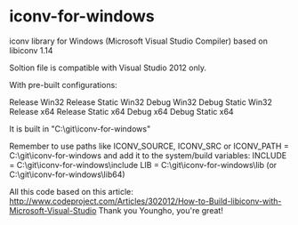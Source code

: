 iconv-for-windows
=================

iconv library for Windows (Microsoft Visual Studio Compiler) based on libiconv 1.14

Soltion file is compatible with Visual Studio 2012 only.

With pre-built configurations:

Release Win32
Release Static Win32
Debug Win32
Debug Static Win32
Release x64
Release Static x64
Debug x64
Debug Static x64

It is built in "C:\git\iconv-for-windows"

Remember to use paths like
ICONV_SOURCE, ICONV_SRC or ICONV_PATH = C:\git\iconv-for-windows
and add it to the system/build variables:
INCLUDE = C:\git\iconv-for-windows\include
LIB = C:\git\iconv-for-windows\lib (or C:\git\iconv-for-windows\lib64)

All this code based on this article: http://www.codeproject.com/Articles/302012/How-to-Build-libiconv-with-Microsoft-Visual-Studio
Thank you Youngho, you're great!